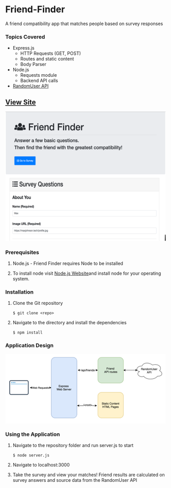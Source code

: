 # Friend-Finder
A friend compatibility app that matches people based on survey responses

### Topics Covered
* Express.js
    * HTTP Requests (GET, POST)
    * Routes and static content
    * Body Parser
* Node.js
    * Requests module
    * Backend API calls
* [RandomUser API](https://randomuser.me/) 

## [View Site](https://gentle-river-15192.herokuapp.com/ "Friend Finder")


![Friend Finder Screenshot](samples/friendfinder.png?raw=true "Friend Finder")


### Prerequisites
1. Node.js - Friend Finder requires Node to be installed

2. To install node visit [Node.js Website](https://nodejs.org/en/ "Node.js")and install node for your operating system.


### Installation
1. Clone the Git repository

   ```
   $ git clone <repo>
   ```
2. Navigate to the directory and install the dependencies 
   ```
   $ npm install
   ```
   
### Application Design
<p align="center">
   <img src="samples/app_diagram.png?raw=true" alt="Application Design" width="600px" align="center" />
</p>


### Using the Application
1. Navigate to the repository folder and run server.js to start

   ```
   $ node server.js
   ```

2. Navigate to localhost:3000

3. Take the survey and view your matches! Friend results are calculated on survey answers and source data from the RandomUser API

   
